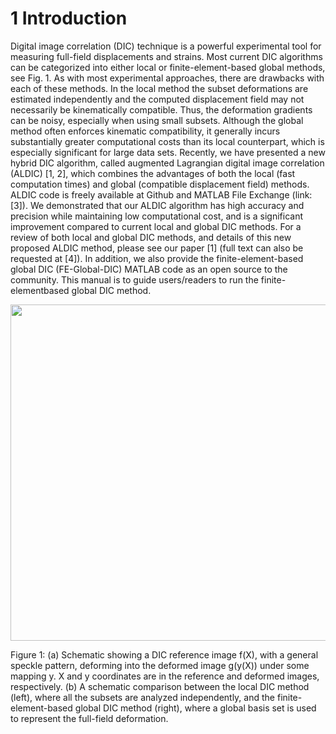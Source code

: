 # 1 Introduction

Digital image correlation (DIC) technique is a powerful experimental tool for measuring full-field
displacements and strains. Most current DIC algorithms can be categorized into either local or
finite-element-based global methods, see Fig. 1. As with most experimental approaches, there
are drawbacks with each of these methods. In the local method the subset deformations are estimated independently and the computed displacement field may not necessarily be kinematically
compatible. Thus, the deformation gradients can be noisy, especially when using small subsets.
Although the global method often enforces kinematic compatibility, it generally incurs substantially
greater computational costs than its local counterpart, which is especially significant for large data
sets. Recently, we have presented a new hybrid DIC algorithm, called augmented Lagrangian
digital image correlation (ALDIC) [1, 2], which combines the advantages of both the local (fast
computation times) and global (compatible displacement field) methods.
ALDIC code is freely available at Github and MATLAB File Exchange (link: [3]). We demonstrated
that our ALDIC algorithm has high accuracy and precision while maintaining low computational
cost, and is a significant improvement compared to current local and global DIC methods. For a
review of both local and global DIC methods, and details of this new proposed ALDIC method,
please see our paper [1] (full text can also be requested at [4]).
In addition, we also provide the finite-element-based global DIC (FE-Global-DIC) MATLAB code as
an open source to the community. This manual is to guide users/readers to run the finite-elementbased global DIC method.

<p align="center">
  <img width="538" src="C:\Users\yehju\Documents\Research_Doxygen\images\fig_main_gbdic.png">
</p>

Figure 1: (a) Schematic showing a DIC reference image f(X), with a general speckle pattern,
deforming into the deformed image g(y(X)) under some mapping y. X and y coordinates are in
the reference and deformed images, respectively. (b) A schematic comparison between the local
DIC method (left), where all the subsets are analyzed independently, and the finite-element-based
global DIC method (right), where a global basis set is used to represent the full-field deformation.
